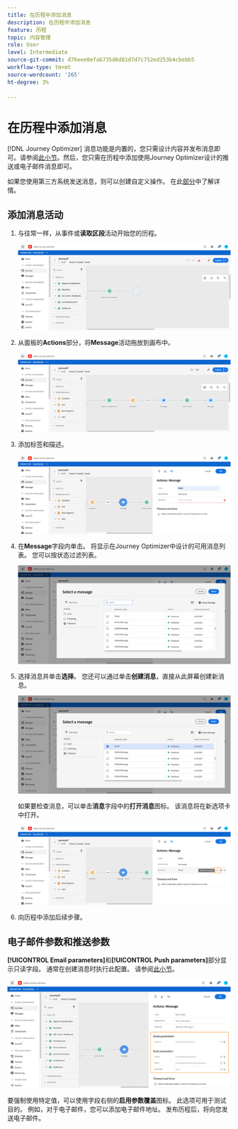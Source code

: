 ```yaml
---
title: 在历程中添加消息
description: 在历程中添加消息
feature: 历程
topic: 内容管理
role: User
level: Intermediate
source-git-commit: d76eee0efa6735d6d81d7d7c752ed253b4cbebb5
workflow-type: tm+mt
source-wordcount: '265'
ht-degree: 3%

---
```


# 在历程中添加消息

[!DNL Journey Optimizer] 消息功能是内置的，您只需设计内容并发布消息即可。请参阅[此小节](../get-started-content.md)。然后，您只需在历程中添加使用Journey Optimizer设计的推送或电子邮件消息即可。

如果您使用第三方系统发送消息，则可以创建自定义操作。 在此[部分](../action/action.md)中了解详情。

## 添加消息活动

1. 与往常一样，从事件或&#x200B;**读取区段**&#x200B;活动开始您的历程。

   ![](../assets/jo-message0.png)

1. 从面板的&#x200B;**Actions**&#x200B;部分，将&#x200B;**Message**&#x200B;活动拖放到画布中。

   ![](../assets/jo-message1.png)

1. 添加标签和描述。

   ![](../assets/jo-message2.png)

1. 在&#x200B;**Message**&#x200B;字段内单击。 将显示在Journey Optimizer中设计的可用消息列表。 您可以按状态过滤列表。

   ![](../assets/jo-message3.png)

1. 选择消息并单击&#x200B;**选择**。 您还可以通过单击&#x200B;**创建消息**，直接从此屏幕创建新消息。

   ![](../assets/jo-message4-ter.png)

   如果要检查消息，可以单击&#x200B;**消息**&#x200B;字段中的&#x200B;**打开消息**&#x200B;图标。 该消息将在新选项卡中打开。

   ![](../assets/jo-message4-bis.png)

1. 向历程中添加后续步骤。

## 电子邮件参数和推送参数

**[!UICONTROL Email parameters]**&#x200B;和&#x200B;**[!UICONTROL Push parameters]**&#x200B;部分显示只读字段。 通常在创建消息时执行此配置。 请参阅[此小节](../get-started-content.md)。

![](../assets/jo-message4.png)

要强制使用特定值，可以使用字段右侧的&#x200B;**启用参数覆盖**&#x200B;图标。 此选项可用于测试目的。 例如，对于电子邮件，您可以添加电子邮件地址。 发布历程后，将向您发送电子邮件。
